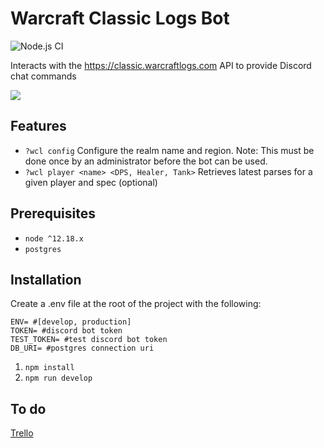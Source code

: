 # Warcraft Classic Logs Bot
![Node.js CI](https://github.com/ethanfann/discord-bot-classic-warcraft-logs/workflows/Node.js%20CI/badge.svg)

Interacts with the https://classic.warcraftlogs.com API to provide Discord chat commands

![](https://i.imgur.com/irBp7fz.png)

## Features

* `?wcl config` Configure the realm name and region. Note: This must be done once by an administrator before the bot can be used.
* `?wcl player <name> <DPS, Healer, Tank>` Retrieves latest parses for a given player and spec (optional)

## Prerequisites

* `node ^12.18.x`
* `postgres`

## Installation

Create a .env file at the root of the project with the following:
```
ENV= #[develop, production]
TOKEN= #discord bot token
TEST_TOKEN= #test discord bot token
DB_URI= #postgres connection uri
```

1. `npm install`
2. `npm run develop`

## To do

[Trello](https://trello.com/b/vlfpkSkx)
